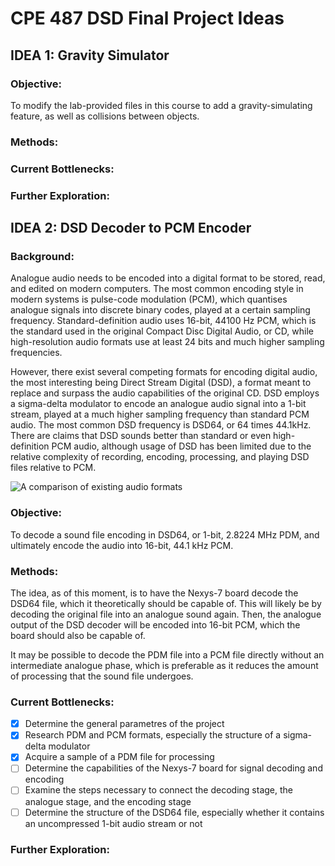 # CPE 487 DSD Final Project Ideas

## IDEA 1: Gravity Simulator

### Objective:

To modify the lab-provided files in this course to add a gravity-simulating feature, as well as collisions between objects.

### Methods:



### Current Bottlenecks:



### Further Exploration:



## IDEA 2: DSD Decoder to PCM Encoder

### Background:

Analogue audio needs to be encoded into a digital format to be stored, read, and edited on modern computers. The most common encoding style in modern systems is pulse-code modulation (PCM), which quantises analogue signals into discrete binary codes, played at a certain sampling frequency. Standard-definition audio uses 16-bit, 44100 Hz PCM, which is the standard used in the original Compact Disc Digital Audio, or CD, while high-resolution audio formats use at least 24 bits and much higher sampling frequencies. 

However, there exist several competing formats for encoding digital audio, the most interesting being Direct Stream Digital (DSD), a format meant to replace and surpass the audio capabilities of the original CD. DSD employs a sigma-delta modulator to encode an analogue audio signal into a 1-bit stream, played at a much higher sampling frequency than standard PCM audio. The most common DSD frequency is DSD64, or 64 times 44.1kHz. There are claims that DSD sounds better than standard or even high-definition PCM audio, although usage of DSD has been limited due to the relative complexity of recording, encoding, processing, and playing DSD files relative to PCM.

![A comparison of existing audio formats](/CPE-487/Final_Projects/high_resolution_audio.png)

### Objective:

To decode a sound file encoding in DSD64, or 1-bit, 2.8224 MHz PDM, and ultimately encode the audio into 16-bit, 44.1 kHz PCM.

### Methods:

The idea, as of this moment, is to have the Nexys-7 board decode the DSD64 file, which it theoretically should be capable of. This will likely be by decoding the original file into an analogue sound again. Then, the analogue output of the DSD decoder will be encoded into 16-bit PCM, which the board should also be capable of. 

It may be possible to decode the PDM file into a PCM file directly without an intermediate analogue phase, which is preferable as it reduces the amount of processing that the sound file undergoes.

### Current Bottlenecks:

- [x] Determine the general parametres of the project
- [x] Research PDM and PCM formats, especially the structure of a sigma-delta modulator
- [x] Acquire a sample of a PDM file for processing
- [ ] Determine the capabilities of the Nexys-7 board for signal decoding and encoding
- [ ] Examine the steps necessary to connect the decoding stage, the analogue stage, and the encoding stage
- [ ] Determine the structure of the DSD64 file, especially whether it contains an uncompressed 1-bit audio stream or not

### Further Exploration:

